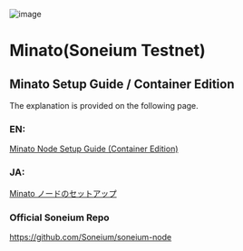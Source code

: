 ![image](https://github.com/user-attachments/assets/5a686a89-34ea-474e-993e-cd81edba5304)

# Minato(Soneium Testnet)

## Minato Setup Guide / Container Edition
The explanation is provided on the following page.

### EN:
[Minato Node Setup Guide (Container Edition)](https://medium.com/@cctksarah/minato-node-setup-guide-container-edition-a4803e3a377a)

### JA:

[Minato ノードのセットアップ](https://note.com/tksarahweb3/n/n97bfc88271b7)

### Official Soneium Repo
https://github.com/Soneium/soneium-node
